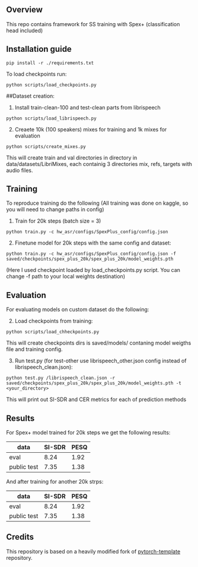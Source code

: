 
## Overview

This repo contains framework for SS training with Spex+ (classification head included)



## Installation guide

```shell
pip install -r ./requirements.txt
```

To load checkpoints run:
```shell
python scripts/load_checkpoints.py
```

##Dataset creation:

1. Install train-clean-100 and test-clean parts from librispeech

```shell
python scripts/load_librispeech.py
```

2. Creaete 10k (100 speakers) mixes for training and 1k mixes for evaluation

```shell
python scripts/create_mixes.py
```
This will create train and val directories in directory in data/datasets/LibriMixes, each containig 3 directories mix, refs, targets with audio files.

## Training

To reproduce training do the following (All training was done on kaggle, so you will need to change paths in config)

1. Train for 20k steps (batch size = 3)

```shell
python train.py -c hw_asr/configs/SpexPlus_config/config.json
```

2. Finetune model for 20k steps with the same config and dataset:
```
python train.py -c hw_asr/configs/SpexPlus_config/config.json -f saved/checkpoints/spex_plus_20k/spex_plus_20k/model_weights.pth
```

(Here I used checkpoint loaded by load_checkpoints.py script. You can change -f path to your local weights destination)

## Evaluation

For evaluating models on custom dataset do the following:

2. Load checkpoints from training:
```shell
python scripts/load_chheckpoints.py
```
This will create checkpoints dirs is saved/models/ contaning model weigths file and training config.

3. Run test.py (for test-other use librispeech_other.json config instead of librispeech_clean.json):
```shell
python test.py /librispeech_clean.json -r saved/checkpoints/spex_plus_20k/spex_plus_20k/model_weights.pth -t <your_directory>
```

This will print out SI-SDR and CER metrics for each of prediction methods


## Results

For Spex+ model trained for 20k steps we get the following results:

| data   | SI-SDR        | PESQ           | 
|--------|---------------|----------------|
| eval   |  8.24         |     1.92       | 
| public test |  7.35    |     1.38       |   

And after training for another 20k strps:

| data   | SI-SDR        | PESQ           | 
|--------|---------------|----------------|
| eval   |  8.24         |     1.92       | 
| public test |  7.35    |     1.38       |   

## Credits

This repository is based on a heavily modified fork
of [pytorch-template](https://github.com/victoresque/pytorch-template) repository.
